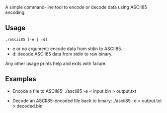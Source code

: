 A simple command-line tool to encode or decode data using ASCII85 encoding.

## Usage
    ./ascii85 [-e | -d] 

- e or no argument: encode data from stdin to ASCII85.
- d: decode ASCII85 data from stdin to raw binary.

Any other usage prints help and exits with failure.

## Examples
- Encode a file to ASCII85:
    ./ascii85 -e < input.bin > output.txt

- Decode an ASCII85-encoded file back to binary:
    ./ascii85 -d < output.txt > decoded.bin
